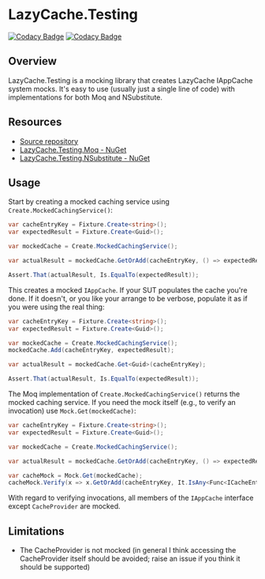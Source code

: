 # LazyCache.Testing

[![Codacy Badge](https://api.codacy.com/project/badge/Grade/0a917d1ef2b04dfea0e8a99b941dd42b)](https://www.codacy.com/manual/rgvlee/LazyCache.Testing?utm_source=github.com&amp;utm_medium=referral&amp;utm_content=rgvlee/LazyCache.Testing&amp;utm_campaign=Badge_Grade) [![Codacy Badge](https://api.codacy.com/project/badge/Coverage/0a917d1ef2b04dfea0e8a99b941dd42b)](https://www.codacy.com/manual/rgvlee/LazyCache.Testing?utm_source=github.com&utm_medium=referral&utm_content=rgvlee/LazyCache.Testing&utm_campaign=Badge_Coverage)

## Overview

LazyCache.Testing is a mocking library that creates LazyCache IAppCache system mocks. It's easy to use (usually just a single line of code) with implementations for both Moq and NSubstitute.

## Resources

-   [Source repository](https://github.com/rgvlee/LazyCache.Testing)
-   [LazyCache.Testing.Moq - NuGet](https://www.nuget.org/packages/LazyCache.Testing.Moq)
-   [LazyCache.Testing.NSubstitute - NuGet](https://www.nuget.org/packages/LazyCache.Testing.NSubstitute)

## Usage

Start by creating a mocked caching service using `Create.MockedCachingService()`:

```c#
var cacheEntryKey = Fixture.Create<string>();
var expectedResult = Fixture.Create<Guid>();

var mockedCache = Create.MockedCachingService();

var actualResult = mockedCache.GetOrAdd(cacheEntryKey, () => expectedResult, DateTimeOffset.Now.AddMinutes(30));

Assert.That(actualResult, Is.EqualTo(expectedResult));
```

This creates a mocked `IAppCache`. If your SUT populates the cache you're done. If it doesn't, or you like your arrange to be verbose, populate it as if you were using the real thing:

```c#
var cacheEntryKey = Fixture.Create<string>();
var expectedResult = Fixture.Create<Guid>();

var mockedCache = Create.MockedCachingService();
mockedCache.Add(cacheEntryKey, expectedResult);

var actualResult = mockedCache.Get<Guid>(cacheEntryKey);

Assert.That(actualResult, Is.EqualTo(expectedResult));
```

The Moq implementation of `Create.MockedCachingService()` returns the mocked caching service. If you need the mock itself (e.g., to verify an invocation) use `Mock.Get(mockedCache)`:

```c#
var cacheEntryKey = Fixture.Create<string>();
var expectedResult = Fixture.Create<Guid>();

var mockedCache = Create.MockedCachingService();

var actualResult = mockedCache.GetOrAdd(cacheEntryKey, () => expectedResult, DateTimeOffset.Now.AddMinutes(30));

var cacheMock = Mock.Get(mockedCache);
cacheMock.Verify(x => x.GetOrAdd(cacheEntryKey, It.IsAny<Func<ICacheEntry, Guid>>(), It.IsAny<MemoryCacheEntryOptions>()), Times.Once);
```

With regard to verifying invocations, all members of the `IAppCache` interface except `CacheProvider` are mocked.

## Limitations

-   The CacheProvider is not mocked (in general I think accessing the CacheProvider itself should be avoided; raise an issue if you think it should be supported)
